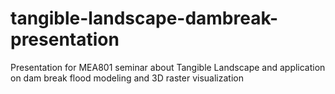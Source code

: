 # tangible-landscape-dambreak-presentation
Presentation for MEA801 seminar about Tangible Landscape and application on dam break flood modeling and 3D raster visualization
